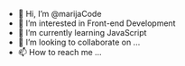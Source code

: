 - 👋 Hi, I’m @marijaCode
- 👀 I’m interested in Front-end Development
- 🌱 I’m currently learning JavaScript
- 💞️ I’m looking to collaborate on ...
- 📫 How to reach me ...

<!---
marijaCode/marijaCode is a ✨ special ✨ repository because its `README.md` (this file) appears on your GitHub profile.
You can click the Preview link to take a look at your changes.
--->
